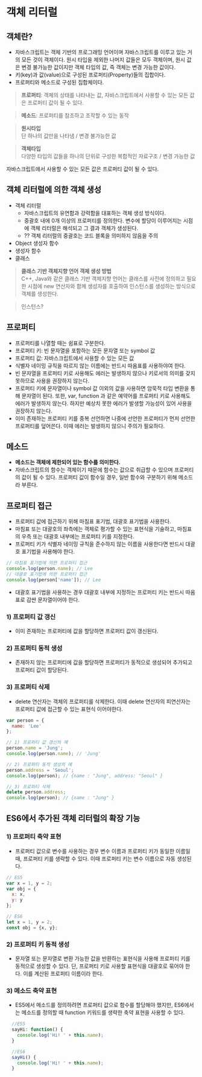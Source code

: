 # 객체 리터럴

## 객체란?
- 자바스크립트는 객체 기반의 프로그래밍 언어이며 자바스크립트를 이루고 있는 거의 모든 것이 객체이다. 원시 타입을 제외한 나머지 값들은 모두 객체이며, 원시 값은 변경 불가능한 값이지만 객체 타입의 값, 즉 객체는 변경 가능한 값이다.
- 키(key)과 값(value)으로 구성된 프로퍼티(Property)들의 집합이다.
- 프로퍼티와 메소드로 구성된 집합체이다.

>**프로퍼티**: 객체의 상태를 나타내는 값, 자바스크립트에서 사용할 수 있는 모든 값은 프로퍼티 값이 될 수 있다.  

>**메소드**: 프로퍼티를 참조하고 조작할 수 있는 동작

>**원시타입**  
단 하나의 값만을 나타냄 / 변경 불가능한 값

>**객체타입**  
다양한 타입의 값들을 하나의 단위로 구성한 복합적인 자료구조 / 변경 가능한 값

자바스크립트에서 사용할 수 있는 모든 값은 프로퍼티 값이 될 수 있다. 

## 객체 리터럴에 의한 객체 생성
- 객체 리터럴
  - 자바스크립트의 유연함과 강력함을 대표하는 객체 생성 방식이다.
  - 중괄호 내에 0개 이상의 프로퍼티를 정의한다. 변수에 할당이 이루어지는 시점에 객체 리터럴은 해석되고 그 결과 객체가 생성된다.
  - ?? 객체 리터럴의 중괄호는 코드 블록을 의미하지 않음을 주의
- Object 생성자 함수
- 생성자 함수
- 클래스

> **클래스 기반 객체지향 언어 객체 생성 방법**  
C++, Java와 같은 클래스 기반 객체지향 언어는 클래스를 사전에 정의하고 필요한 시점에 new 연산자와 함께 생성자를 호출하여 인스턴스를 생성하는 방식으로 객체를 생성한다.

> 인스턴스?

## 프로퍼티
- 프로퍼티를 나열할 때는 쉼표로 구분한다.
- 프로퍼티 키: 빈 문자열을 포함하는 모든 문자열 또는 symbol 값
- 프로퍼티 값: 자바스크립트에서 사용할 수 있는 모든 값
- 식별자 네이밍 규칙을 따르지 않는 이름에는 반드시 따옴표를 사용하야여 한다.
- 빈 문자열을 프로퍼티 키로 사용해도 에러는 발생하지 않으나 키로서의 의미를 갖지 못하므로 사용을 권장하지 않는다.
- 프로퍼티 키에 문자열이나 symbol 값 이외의 값을 사용하면 암묵적 타입 변환을 통해 문자열이 된다. 또한, var, function 과 같은 예약어를 프로퍼티 키로 사용해도 에러가 발생하지 않는다. 하지만 예상치 못한 에러가 발생할 가능성이 있어 사용을 권장하지 않는다.
- 이미 존재하는 프로퍼티 키를 중복 선언하면 나중에 선언한 프로퍼티가 먼저 선언한 프로퍼티를 덮어쓴다. 이때 에러는 발생하지 않으니 주의가 필요하다.

## 메소드
- **메소드는 객체에 제한되어 있는 함수를 의미한다.**
- 자바스크립트의 함수는 객체이기 때문에 함수는 값으로 취급할 수 있으며 프로퍼티의 값이 될 수 있다. 프로퍼티 값이 함수일 경우, 일반 함수와 구분하기 위해 메소드라 부른다. 

## 프로퍼티 접근
- 프로퍼티 값에 접근하기 위해 마침표 표기법, 대괄호 표기법을 사용한다.
- 마침표 또는 대괄호의 좌측에는 객체로 평가할 수 있는 표현식을 기술하고, 마침표의 우측 또는 대괄호 내부에는 프로퍼티 키를 지정한다.
- 프로퍼티 키가 식별자 네이밍 규칙을 준수하지 않는 이름을 사용한다면 반드시 대괄호 표기법을 사용해야 한다.
```javascript
// 마침표 표기법에 의한 프로퍼티 접근
console.log(person.name); // Lee
// 대괄호 표기법에 의한 프로퍼티 접근
console.log(person['name']); // Lee
```
- 대괄호 표기법을 사용하는 경우 대괄호 내부에 지정하는 프로퍼티 키는 반드시 따옴표로 감싼 문자열이어야 한다.

### 1) 프로퍼티 값 갱신  
  - 이미 존재하는 프로퍼티에 값을 할당하면 프로퍼티 값이 갱신된다.

### 2) 프로퍼티 동적 생성  
  - 존재하지 않는 프로퍼티에 값을 할당하면 프로퍼티가 동적으로 생성되어 추가되고 프로퍼티 값이 할당된다.

### 3) 프로퍼티 삭제
  - delete 연산자는 객체의 프로퍼티를 삭제한다. 이때 delete 연산자의 피연산자는 프로퍼티 값에 접근할 수 있는 표현식 이어야한다.

```javascript
var person = {
  name: 'Lee'
};

// 1) 프로퍼티 값 갱신의 예
person.name = 'Jung';
console.log(person.name); // 'Jung'

// 2) 프로퍼티 동적 생성의 예
person.address = 'Seoul';
console.log(person); // {name : "Jung", address: "Seoul" }

// 3) 프로퍼티 삭제
delete person.address;
console.log(person); // {name : "Jung" }
```

## ES6에서 추가된 객체 리터럴의 확장 기능

### 1) 프로퍼티 축약 표현
- 프로퍼티 값으로 변수를 사용하는 경우 변수 이름과 프로퍼티 키가 동일한 이름일 때, 프로퍼티 키를 생략할 수 있다. 이때 프로퍼티 키는 변수 이름으로 자동 생성된다.

```javascript
// ES5
var x = 1, y = 2;
var obj = {
  x: x,
  y: y
};

// ES6
let x = 1, y = 2;
const obj = {x, y};
```

### 2) 프로퍼티 키 동적 생성
- 문자열 또는 문자열로 변환 가능한 값을 반환하는 표현식을 사용해 프로퍼티 키를 동적으로 생성할 수 있다. 단, 프로퍼티 키로 사용할 표현식을 대괄호로 묶어야 한다. 이를 계산된 프로퍼티 이름이라 한다.

### 3) 메소드 축약 표현
- ES5에서 메소드를 정의하려면 프로퍼티 값으로 함수를 할당해야 했지만, ES6에서는 메소드를 정의할 때 function 키워드를 생략한 축약 표현을 사용할 수 있다.

```javascript
  //ES5
  sayHi: function() {
    console.log('Hi! ' + this.name);
  }  

  //ES6
  sayHi() {
    console.log('Hi! ' + this.name);
  }
```
